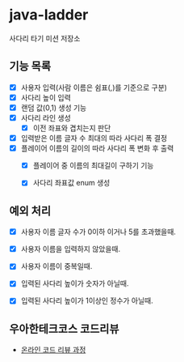 # java-ladder

사다리 타기 미션 저장소


## 기능 목록

- [x] 사용자 입력(사람 이름은 쉼표(,)를 기준으로 구분)
- [x] 사다리 높이 입력
- [x] 랜덤 값(0,1) 생성 기능
- [x] 사다리 라인 생성
  - [x] 이전 좌표와 겹치는지 판단
- [x] 입력받은 이름 글자 수 최대의 따라 사다리 폭 결정
- [x] 플레이어 이름의 길이의 따라 사다리 폭 변화 후 출력
  - [x] 플레이어 중 이름의 최대길이 구하기 기능
  - [x] 사다리 좌표값 enum 생성



## 예외 처리
- [x] 사용자 이름 글자 수가 0이하 이거나 5를 초과했을때.
- [x] 사용자 이름을 입력하지 않았을때.
- [x] 사용자 이름이 중복일때.
- [x] 입력된 사다리 높이가 숫자가 아닐때.
- [x] 입력된 사다리 높이가 1이상인 정수가 아닐때.



## 우아한테크코스 코드리뷰

- [온라인 코드 리뷰 과정](https://github.com/woowacourse/woowacourse-docs/blob/master/maincourse/README.md)
